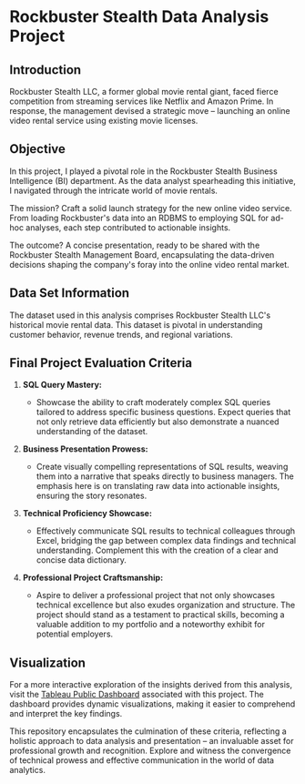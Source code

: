 # Rockbuster Stealth Data Analysis Project

## Introduction
Rockbuster Stealth LLC, a former global movie rental giant, faced fierce competition from streaming services like Netflix and Amazon Prime. In response, the management devised a strategic move – launching an online video rental service using existing movie licenses.

## Objective 
In this project, I played a pivotal role in the Rockbuster Stealth Business Intelligence (BI) department. 
As the data analyst spearheading this initiative, I navigated through the intricate world of movie rentals.

The mission? Craft a solid launch strategy for the new online video service. 
From loading Rockbuster's data into an RDBMS to employing SQL for ad-hoc analyses, each step contributed to actionable insights.

The outcome? A concise presentation, ready to be shared with the Rockbuster Stealth Management Board, encapsulating the data-driven decisions shaping the company's foray into the online video rental market.

## Data Set Information
The dataset used in this analysis comprises Rockbuster Stealth LLC's historical movie rental data. This dataset is pivotal in understanding customer behavior, revenue trends, and regional variations.

## Final Project Evaluation Criteria

1. **SQL Query Mastery:**
   - Showcase the ability to craft moderately complex SQL queries tailored to address specific business questions. Expect queries that not only retrieve data efficiently but also demonstrate a nuanced understanding of the dataset.

2. **Business Presentation Prowess:**
   - Create visually compelling representations of SQL results, weaving them into a narrative that speaks directly to business managers. The emphasis here is on translating raw data into actionable insights, ensuring the story resonates.

3. **Technical Proficiency Showcase:**
   - Effectively communicate SQL results to technical colleagues through Excel, bridging the gap between complex data findings and technical understanding. Complement this with the creation of a clear and concise data dictionary.

4. **Professional Project Craftsmanship:**
   - Aspire to deliver a professional project that not only showcases technical excellence but also exudes organization and structure. The project should stand as a testament to practical skills, becoming a valuable addition to my portfolio and a noteworthy exhibit for potential employers.

## Visualization
For a more interactive exploration of the insights derived from this analysis, visit the [Tableau Public Dashboard](https://public.tableau.com/views/Rock_17061224647080/SalesbyRegion?:language=en-US&:sid=&:display_count=n&:origin=viz_share_link) associated with this project. The dashboard provides dynamic visualizations, making it easier to comprehend and interpret the key findings.

This repository encapsulates the culmination of these criteria, reflecting a holistic approach to data analysis and presentation – an invaluable asset for professional growth and recognition. Explore and witness the convergence of technical prowess and effective communication in the world of data analytics.
